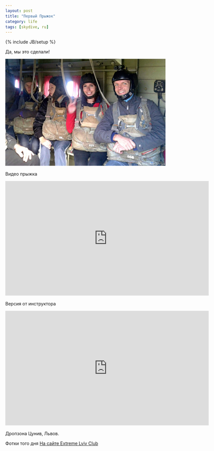 ```yaml
---
layout: post
title: "Первый Прыжок"
category: life
tags: [skydive, ru]
---
```

{% include JB/setup %}



Да, мы это сделали!

![В самолете](/images/life/skydive_01.jpg "В самолете")

Видео прыжка

<iframe width="640" height="360" src="http://www.youtube.com/embed/BT5XWXS62kQ" frameborder="0" allowfullscreen></iframe>

Версия от инструктора

<iframe width="640" height="360" src="http://www.youtube.com/embed/xqoze4xF99Q" frameborder="0" allowfullscreen></iframe>


Дропзона Цунив, Львов.

Фотки того дня [На сайте Extreme Lviv Club](http://extreme.lviv.ua/gallery/thumbnails.php?album=291)

